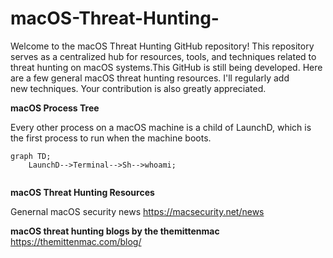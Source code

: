 # macOS-Threat-Hunting-
Welcome to the macOS Threat Hunting GitHub repository! This repository serves as a centralized hub for resources, tools, and techniques related to threat hunting on macOS systems.This GitHub is still being developed. Here are a few general macOS threat hunting resources. I'll regularly add new techniques. Your contribution is also greatly appreciated. 

**macOS Process Tree**

Every other process on a macOS machine is a child of LaunchD, which is the first process to run when the machine boots.
```mermaid
graph TD;
    LaunchD-->Terminal-->Sh-->whoami;
   
```

**macOS Threat Hunting Resources**

Genernal macOS security news
https://macsecurity.net/news 

**macOS threat hunting blogs by the themittenmac**
https://themittenmac.com/blog/
